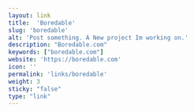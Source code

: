 ```yaml
---
layout: link
title:  'Boredable'
slug: 'boredable'
alt: 'Post something. A New project Im working on.'
description: "Boredable.com"
keywords: ["boredable.com"]
website: 'https://boredable.com'
icon: ''
permalink: 'links/boredable'
weight: 3
sticky: "false"
type: "link"
---
```

